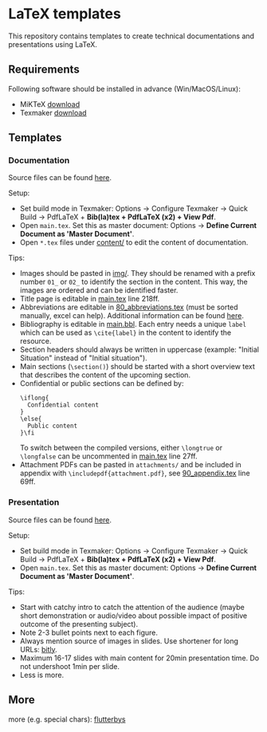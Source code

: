 # LaTeX templates
This repository contains templates to create technical documentations and presentations using LaTeX.

## Requirements 
Following software should be installed in advance (Win/MacOS/Linux):
- MiKTeX [download](https://miktex.org/download)
- Texmaker [download](https://www.xm1math.net/texmaker/download.html)

## Templates

### Documentation
Source files can be found [here](documentation/).

Setup:
- Set build mode in Texmaker: Options &rarr; Configure Texmaker &rarr; Quick Build &rarr; PdfLaTeX + **Bib(la)tex + PdfLaTeX (x2) + View Pdf**.
- Open `main.tex`. Set this as master document: Options &rarr; **Define Current Document as 'Master Document'**.
- Open `*.tex` files under [content/](content/) to edit the content of documentation.

Tips:
- Images should be pasted in [img/](img/). They should be renamed with a prefix number `01_` or `02_` to identify the section in the content. This way, the images are ordered and can be identified faster.
- Title page is editable in [main.tex](content/main.tex) line 218ff.
- Abbreviations are editable in [80_abbreviations.tex](content/80_abbreviations.tex) (must be sorted manually, excel can help). Additional information can be found [here](http://ctan.math.illinois.edu/macros/latex/contrib/acronym/acronym.pdf).
- Bibliography is editable in [main.bbl](content/main.bbl). Each entry needs a unique `label` which can be used as `\cite{label}` in the content to identify the resource.
- Section headers should always be written in uppercase (example: "Initial Situation" instead of "Initial situation").
- Main sections (`\section()`) should be started with a short overview text that describes the content of the upcoming section.
- Confidential or public sections can be defined by:
  ```
  \iflong{
	Confidential content
  }
  \else{
	Public content
  }\fi
  ```
  To switch between the compiled versions, either `\longtrue` or `\longfalse` can be uncommented in [main.tex](content/main.tex) line 27ff.
- Attachment PDFs can be pasted in `attachments/` and be included in appendix with `\includepdf{attachment.pdf}`, see [90_appendix.tex](content/90_appendix.tex) line 69ff.

### Presentation
Source files can be found [here](presentation/).

Setup:
- Set build mode in Texmaker: Options &rarr; Configure Texmaker &rarr; Quick Build &rarr; PdfLaTeX + **Bib(la)tex + PdfLaTeX (x2) + View Pdf**.
- Open `main.tex`. Set this as master document: Options &rarr; **Define Current Document as 'Master Document'**.

Tips:
- Start with catchy intro to catch the attention of the audience (maybe short demonstration or audio/video about possible impact of positive outcome of the presenting subject).
- Note 2-3 bullet points next to each figure.
- Always mention source of images in slides. Use shortener for long URLs: [bitly](https://bitly.com).
- Maximum 16-17 slides with main content for 20min presentation time. Do not undershoot 1min per slide.
- Less is more.

## More 

more (e.g. special chars):
[flutterbys](https://www.flutterbys.com.au/stats/tut/tut17.1.html)